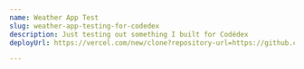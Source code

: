 ```yaml
---
name: Weather App Test
slug: weather-app-testing-for-codedex
description: Just testing out something I built for Codédex
deployUrl: https://vercel.com/new/clone?repository-url=https://github.com/vercel/examples/tree/main/solutions/html&project-name=html

---
```


